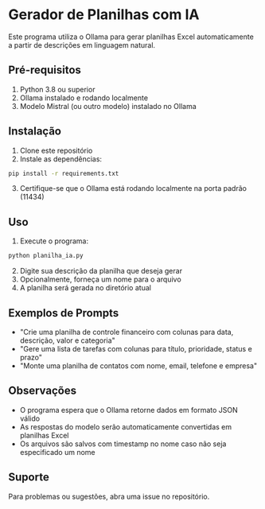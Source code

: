 # Gerador de Planilhas com IA

Este programa utiliza o Ollama para gerar planilhas Excel automaticamente a partir de descrições em linguagem natural.

## Pré-requisitos

1. Python 3.8 ou superior
2. Ollama instalado e rodando localmente
3. Modelo Mistral (ou outro modelo) instalado no Ollama

## Instalação

1. Clone este repositório
2. Instale as dependências:
```bash
pip install -r requirements.txt
```

3. Certifique-se que o Ollama está rodando localmente na porta padrão (11434)

## Uso

1. Execute o programa:
```bash
python planilha_ia.py
```

2. Digite sua descrição da planilha que deseja gerar
3. Opcionalmente, forneça um nome para o arquivo
4. A planilha será gerada no diretório atual

## Exemplos de Prompts

- "Crie uma planilha de controle financeiro com colunas para data, descrição, valor e categoria"
- "Gere uma lista de tarefas com colunas para título, prioridade, status e prazo"
- "Monte uma planilha de contatos com nome, email, telefone e empresa"

## Observações

- O programa espera que o Ollama retorne dados em formato JSON válido
- As respostas do modelo serão automaticamente convertidas em planilhas Excel
- Os arquivos são salvos com timestamp no nome caso não seja especificado um nome

## Suporte

Para problemas ou sugestões, abra uma issue no repositório. 